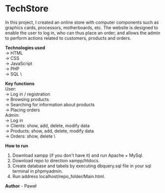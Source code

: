 # TechStore

In this project, I created an online store with computer components such as graphics cards, processors, motherboards, etc. 
The website is designed to enable the user to log in, who can thus place an order, and allows the admin to perform actions 
related to customers, products and orders.


**Technologies used** \
-> HTML \
-> CSS \
-> JavaScript \
-> PHP \
-> SQL \


**Key functions** \
User: \
    -> Log in / registration \
    -> Browsing products \
    -> Searching for information about products \
    -> Placing orders \
Admin: \
    -> Log in \
    -> Clients: show, add, delete, modify data \
    -> Products: show, add, delete, modify data \
    -> Orders: show, delete \


**How to run**
1. Download xampp (if you don't have it) and run Apache + MySql.
2. Download repo to direction xampp/htdocs.
3. Create database and tabels by executing dbquery.sql file in your sql terminal in phpmyadmin.
4. Run address localhost/repo_folder/Main.html.


**Author** - Paweł
